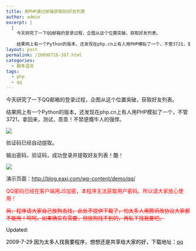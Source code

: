 ```yaml
---
title: 用PHP通过邮箱获取QQ好友列表
author: admin
excerpt: |
  |
    今天研究了一下QQ邮箱的登录过程，企图从这个位置突破，获取好友列表。
    
    结果网上有一个Python的版本，还发现在php.cn上有人用PHP模拟了一个，不管3721，拿回来，测试，乖乖！不禁感慨牛人的强悍。
layout: post
permalink: /20090716-387.html
categories:
  - 脚本语言
tags:
  - php
  - qq
---
```

今天研究了一下QQ邮箱的登录过程，企图从这个位置突破，获取好友列表。

结果网上有一个Python的版本，还发现在php.cn上有人用PHP模拟了一个，不管3721，拿回来，测试，乖乖！不禁感慨牛人的强悍。

![][1]

验证码已经自动提取。

输出密码，验证码，成功登录并提取好友列表！酷！

![][2]

演示页面：<http://blog.eaxi.com/wp-content/demo/qq/>

<span style="color:red">QQ密码已经在客户端用JS加密，本程序无法获取用户密码。所以请大家放心使用！</span>

<span style="color:red"><span style="text-decoration: line-through;">另，程序请大家自己放狗去找，此处不提供下载了，怕太多人用腾讯改协议大家都不能用！呵呵。如果确实有需要，但放狗找不到的，再私下找我要吧。</span></span>

<span style="color: #000000;">Updated:</span>

<span style="color:red"><span style="color: #000000;">2009-7-29 因为太多人找我要程序，想想还是共享给大家的好，下载地址：<a href="http://blog.eaxi.com/wp-content/uploads/2009/07/qq.rar">qq</a></span></span>

<span style="color:red"><span style="color: #000000;"><br /> </span></span>

 [1]: http://blog.eaxi.com/wp-content/uploads/2009/07/071609_0824_PHPQQ1.png
 [2]: http://blog.eaxi.com/wp-content/uploads/2009/07/071609_0824_PHPQQ2.png
